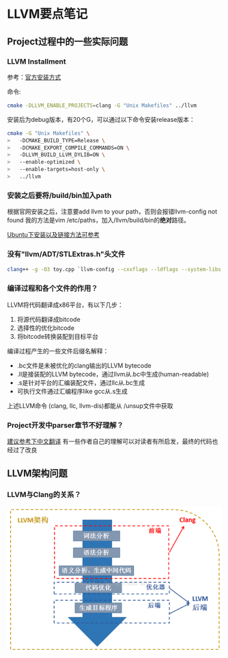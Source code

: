 # LLVM要点笔记

## Project过程中的一些实际问题

### LLVM Installment
参考：[官方安装方式](http://clang.llvm.org/get_started.html)

命令:
```bash
cmake -DLLVM_ENABLE_PROJECTS=clang -G "Unix Makefiles" ../llvm 
```
安装后为debug版本，有20个G，可以通过以下命令安装release版本：
```bash
cmake -G "Unix Makefiles" \
>   -DCMAKE_BUILD_TYPE=Release \
>   -DCMAKE_EXPORT_COMPILE_COMMANDS=ON \
>   -DLLVM_BUILD_LLVM_DYLIB=ON \
>   --enable-optimized \
>   --enable-targets=host-only \
>   ../llvm
```
### 安装之后要将/build/bin加入path
根据官网安装之后，注意要add llvm to your path，否则会报错llvm-config not found
我的方法是vim /etc/paths，加入/llvm/build/bin的**绝对**路径。

[Ubuntu下安装以及链接方法可参考](https://www.isi.edu/~pedro/Teaching/CSCI565-Fall16/Projects/LLVM-Installation/LLVMInstructions-Ubuntu.pdf)

### 没有"llvm/ADT/STLExtras.h"头文件

```bash
clang++ -g -O3 toy.cpp `llvm-config --cxxflags --ldflags --system-libs --libs core` -o toy
```

### 编译过程和各个文件的作用？

LLVM将代码翻译成x86平台，有以下几步：

1. 将源代码翻译成bitcode
2. 选择性的优化bitcode
3. 将bitcode转换装配到目标平台

编译过程产生的一些文件后缀名解释：

- .bc文件是未被优化的clang输出的LLVM bytecode
- .ll是接装配的LLVM bytecode，通过llvm从.bc中生成(human-readable)
- .s是针对平台的汇编装配文件，通过llc从.bc生成
- 可执行文件通过汇编程序like gcc从.s生成

上述LLVM命令 (clang, llc, llvm-dis)都能从 /unsup文件中获取

### Project开发中parser章节不好理解？
[建议参考下中文翻译](https://llvm-tutorial-cn.readthedocs.io/en/latest/chapter-2.html)
有一些作者自己的理解可以对读者有所启发，最终的代码也经过了改良

## LLVM架构问题

### LLVM与Clang的关系？
![对比关系](Pictures/LLVM_Clang_Compar.png)


